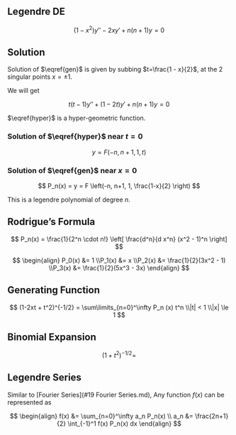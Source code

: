 ## Legendre DE

$$
(1-x^2) y'' -
2xy' +
n(n+1)y
= 0
\label{gen}
$$

## Solution

Solution of $\eqref{gen}$ is given by subbing $t=\frac{1 - x}{2}$, at the 2 singular points $x = \pm 1$.

We will get

$$
t(t-1)y'' + (1-2t)y' + n(n+1)y = 0
\label{hyper}
$$

$\eqref{hyper}$ is a hyper-geometric function.

### Solution of $\eqref{hyper}$ near $t=0$

$$
y = F(-n, n+1, 1, t)
$$

### Solution of $\eqref{gen}$ near $x=0$

$$
P_n(x) =
y =
F \left(-n, n+1, 1, \frac{1-x}{2} \right)
$$

This is a legendre polynomial of degree $n$.

## Rodrigue’s Formula

$$
P_n(x) =
\frac{1}{2^n \cdot n!}
\left[
	\frac{d^n}{d x^n} (x^2 - 1)^n
\right]
$$

$$
\begin{align}
P_0(x) &= 1 \\P_1(x) &= x \\P_2(x) &= \frac{1}{2}(3x^2 - 1) \\P_3(x) &= \frac{1}{2}(5x^3 - 3x)
\end{align}
$$

## Generating Function

$$
(1-2xt + t^2)^{-1/2} = \sum\limits_{n=0}^\infty P_n (x) t^n \\|t| < 1 \\|x| \le 1
$$

## Binomial Expansion

$$
(1+t^2)^{-1/2} =
$$

## Legendre Series

Similar to [Fourier Series](#19 Fourier Series.md), Any function $f(x)$ can be represented as

$$
\begin{align}
f(x) &= \sum_{n=0}^\infty a_n P_n(x) \\
a_n &= \frac{2n+1}{2} \int_{-1}^1 f(x) P_n(x) dx
\end{align}
$$

